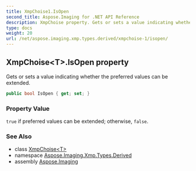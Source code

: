 ```yaml
---
title: XmpChoise1.IsOpen
second_title: Aspose.Imaging for .NET API Reference
description: XmpChoise property. Gets or sets a value indicating whether the preferred values can be extended
type: docs
weight: 20
url: /net/aspose.imaging.xmp.types.derived/xmpchoise-1/isopen/
---
```

## XmpChoise&lt;T&gt;.IsOpen property

Gets or sets a value indicating whether the preferred values can be extended.

```csharp
public bool IsOpen { get; set; }
```

### Property Value

`true` if preferred values can be extended; otherwise, `false`.

### See Also

* class [XmpChoise&lt;T&gt;](../)
* namespace [Aspose.Imaging.Xmp.Types.Derived](../../xmpchoise-1/)
* assembly [Aspose.Imaging](../../../)


